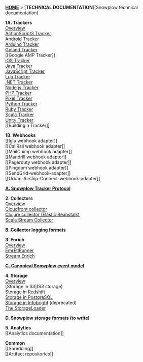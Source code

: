 [**HOME**](Home) > [**TECHNICAL DOCUMENTATION**](Snowplow technical documentation)

**1A. Trackers**  
[Overview](trackers)  
[ActionScript3 Tracker](ActionScript3-Tracker)  
[Android Tracker](Android-Tracker)  
[Arduino Tracker](Arduino-Tracker)  
[Goland Tracker](Golang-tracker)  
[[Google AMP Tracker]]  
[iOS Tracker](iOS-Tracker)  
[Java Tracker](Java-Tracker)   
[JavaScript Tracker](javascript-tracker)  
[Lua Tracker](Lua-Tracker)  
[.NET Tracker](.NET-Tracker)  
[Node.js Tracker](Node.js-Tracker)  
[PHP Tracker](PHP-Tracker)  
[Pixel Tracker](pixel-tracker)  
[Python Tracker](Python-Tracker)  
[Ruby Tracker](Ruby-Tracker)  
[Scala Tracker](Scala-Tracker)  
[Unity Tracker](Unity-Tracker)  
[[Building a Tracker]]

**1B. Webhooks**  
[[Iglu webhook adapter]]  
[[CallRail webhook adapter]]  
[[MailChimp webhook adapter]]  
[[Mandrill webhook adapter]]  
[[Pagerduty webhook adapter]]  
[[Pingdom webhook adapter]]  
[[SendGrid-webhook-adapter]]  
[[Urban-Airship-Connect-webhook-adapter]]  

**[A. Snowplow Tracker Protocol](snowplow-tracker-protocol)**  

**2. Collectors**  
[Overview](collectors)  
[Cloudfront collector](cloudfront-collector)  
[Clojure collector (Elastic Beanstalk)](Clojure-collector)   
[Scala Stream Collector](Scala-stream-collector)  

**[B. Collector logging formats](Collector-logging-formats)**  

**3. Enrich**  
[Overview](Enrichment)  
[EmrEtlRunner](EmrEtlRunner)  
[Stream Enrich](Stream-Enrich)

**[C. Canonical Snowplow event model](canonical-event-model)**  

**4. Storage**  
[Overview](Storage-documentation)  
[Storage in S3](S3 storage)  
[Storage in Redshift](amazon-redshift-storage)  
[Storage in PostgreSQL](postgresql-storage)  
[Storage in Infobright](infobright-storage) (deprecated)  
[The StorageLoader](The-StorageLoader)   

**D. Snowplow storage formats (to write)**

**5. Analytics**  
[[Analytics documentation]]  

**Common**  
[[Shredding]]  
[[Artifact repositories]]  
